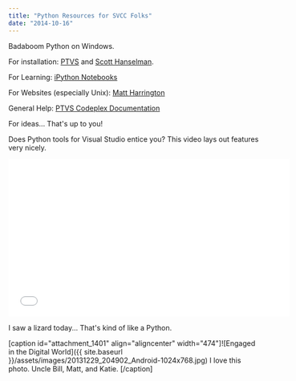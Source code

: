 ```yaml
---
title: "Python Resources for SVCC Folks"
date: "2014-10-16"
---
```


Badaboom Python on Windows.

For installation: [PTVS](http://pytools.codeplex.com/ "PTVSsssss") and [Scott Hanselman](http://www.hanselman.com/blog/OneOfMicrosoftsBestKeptSecretsPythonToolsForVisualStudioPTVS.aspx "Great Scott! ").

For Learning: [iPython Notebooks](http://ipython.org/notebook.html "Check out notebook viewer! ")

For Websites (especially Unix): [Matt Harrington](http://blogs.msdn.com/b/matt-harrington/archive/2014/04/18/how-to-host-your-django-apps-on-azure-for-free.aspx "Hey Matt! ")

General Help: [PTVS Codeplex Documentation](http://pytools.codeplex.com/documentation "This is an example of great documentation")

For ideas... That's up to you!

Does Python tools for Visual Studio entice you? This video lays out features very nicely.

<iframe width="560" height="315" src="//www.youtube.com/embed/JNNAOypc6Ek" frameborder="0" allowfullscreen></iframe>

I saw a lizard today... That's kind of like a Python.

\[caption id="attachment\_1401" align="aligncenter" width="474"\]![Engaged in the Digital World]({{ site.baseurl }}/assets/images/20131229_204902_Android-1024x768.jpg) I love this photo. Uncle Bill, Matt, and Katie. \[/caption\]

